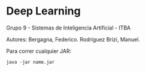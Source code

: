 # Deep Learning

Grupo 9 - Sistemas de Inteligencia Artificial - ITBA

Autores: Bergagna, Federico. Rodríguez Brizi, Manuel.

Para correr cualquier JAR:

`java -jar name.jar`